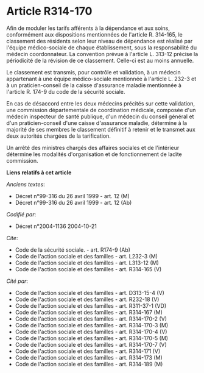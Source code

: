 # Article R314-170

Afin de moduler les tarifs afférents à la dépendance et aux soins, conformément aux dispositions mentionnées de l'article R.
314-165, le classement des résidents selon leur niveau de dépendance est réalisé par l'équipe médico-sociale de chaque
établissement, sous la responsabilité du médecin coordonnateur. La convention prévue à l'article L. 313-12 précise la
périodicité de la révision de ce classement. Celle-ci est au moins annuelle.

Le classement est transmis, pour contrôle et validation, à un médecin appartenant à une équipe médico-sociale mentionnée à
l'article L. 232-3 et à un praticien-conseil de la caisse d'assurance maladie mentionnée à l'article R. 174-9 du code de la
sécurité sociale.

En cas de désaccord entre les deux médecins précités sur cette validation, une commission départementale de coordination
médicale, composée d'un médecin inspecteur de santé publique, d'un médecin du conseil général et d'un praticien-conseil d'une
caisse d'assurance maladie, détermine à la majorité de ses membres le classement définitif à retenir et le transmet aux deux
autorités chargées de la tarification.

Un arrêté des ministres chargés des affaires sociales et de l'intérieur détermine les modalités d'organisation et de
fonctionnement de ladite commission.

**Liens relatifs à cet article**

_Anciens textes_:

  - Décret n°99-316 du 26 avril 1999 - art. 12 (M)
  - Décret n°99-316 du 26 avril 1999 - art. 12 (Ab)

_Codifié par_:

  - Décret n°2004-1136 2004-10-21

_Cite_:

  - Code de la sécurité sociale. - art. R174-9 (Ab)
  - Code de l'action sociale et des familles - art. L232-3 (M)
  - Code de l'action sociale et des familles - art. L313-12 (M)
  - Code de l'action sociale et des familles - art. R314-165 (V)

_Cité par_:

  - Code de l'action sociale et des familles - art. D313-15-4 (V)
  - Code de l'action sociale et des familles - art. R232-18 (V)
  - Code de l'action sociale et des familles - art. R311-37-1 (VD)
  - Code de l'action sociale et des familles - art. R314-167 (M)
  - Code de l'action sociale et des familles - art. R314-170-2 (V)
  - Code de l'action sociale et des familles - art. R314-170-3 (M)
  - Code de l'action sociale et des familles - art. R314-170-4 (V)
  - Code de l'action sociale et des familles - art. R314-170-5 (M)
  - Code de l'action sociale et des familles - art. R314-170-7 (V)
  - Code de l'action sociale et des familles - art. R314-171 (V)
  - Code de l'action sociale et des familles - art. R314-173 (M)
  - Code de l'action sociale et des familles - art. R314-189 (M)

